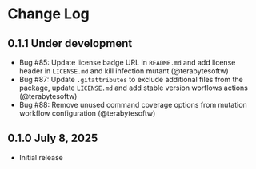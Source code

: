 # Change Log

## 0.1.1 Under development

- Bug #85: Update license badge URL in `README.md` and add license header in `LICENSE.md` and kill infection mutant (@terabytesoftw)
- Bug #87: Update `.gitattributes` to exclude additional files from the package, update `LICENSE.md` and add stable version worflows actions (@terabytesoftw)
- Bug #88: Remove unused command coverage options from mutation workflow configuration (@terabytesoftw)

## 0.1.0 July 8, 2025

- Initial release
